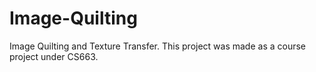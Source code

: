 # Image-Quilting
Image Quilting and Texture Transfer. This project was made as a course project under CS663.
